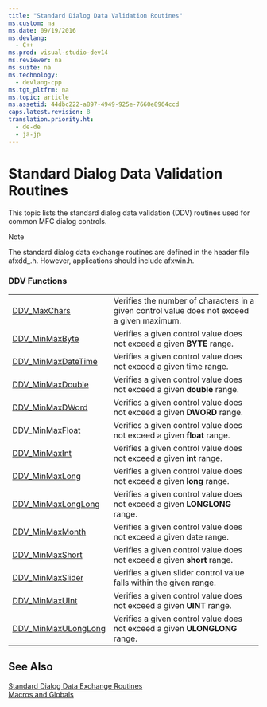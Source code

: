 ```yaml
---
title: "Standard Dialog Data Validation Routines"
ms.custom: na
ms.date: 09/19/2016
ms.devlang: 
  - C++
ms.prod: visual-studio-dev14
ms.reviewer: na
ms.suite: na
ms.technology: 
  - devlang-cpp
ms.tgt_pltfrm: na
ms.topic: article
ms.assetid: 44dbc222-a897-4949-925e-7660e8964ccd
caps.latest.revision: 8
translation.priority.ht: 
  - de-de
  - ja-jp
---
```

# Standard Dialog Data Validation Routines
This topic lists the standard dialog data validation (DDV) routines used for common MFC dialog controls.  
  
> [!NOTE]
>  The standard dialog data exchange routines are defined in the header file afxdd_.h. However, applications should include afxwin.h.  
  
### DDV Functions  
  
|||  
|-|-|  
|[DDV_MaxChars](../vs140/DDV_MaxChars.md)|Verifies the number of characters in a given control value does not exceed a given maximum.|  
|[DDV_MinMaxByte](../vs140/DDV_MinMaxByte.md)|Verifies a given control value does not exceed a given **BYTE** range.|  
|[DDV_MinMaxDateTime](../vs140/DDV_MinMaxDateTime.md)|Verifies a given control value does not exceed a given time range.|  
|[DDV_MinMaxDouble](../vs140/DDV_MinMaxDouble.md)|Verifies a given control value does not exceed a given **double** range.|  
|[DDV_MinMaxDWord](../vs140/DDV_MinMaxDWord.md)|Verifies a given control value does not exceed a given **DWORD** range.|  
|[DDV_MinMaxFloat](../vs140/DDV_MinMaxFloat.md)|Verifies a given control value does not exceed a given **float** range.|  
|[DDV_MinMaxInt](../vs140/DDV_MinMaxInt.md)|Verifies a given control value does not exceed a given **int** range.|  
|[DDV_MinMaxLong](../vs140/DDV_MinMaxLong.md)|Verifies a given control value does not exceed a given **long** range.|  
|[DDV_MinMaxLongLong](../vs140/DDV_MinMaxLongLong.md)|Verifies a given control value does not exceed a given **LONGLONG** range.|  
|[DDV_MinMaxMonth](../vs140/DDV_MinMaxMonth.md)|Verifies a given control value does not exceed a given date range.|  
|[DDV_MinMaxShort](../vs140/DDV_MinMaxShort.md)|Verifies a given control value does not exceed a given **short** range.|  
|[DDV_MinMaxSlider](../vs140/DDV_MinMaxSlider.md)|Verifies a given slider control value falls within the given range.|  
|[DDV_MinMaxUInt](../vs140/DDV_MinMaxUInt.md)|Verifies a given control value does not exceed a given **UINT** range.|  
|[DDV_MinMaxULongLong](../vs140/DDV_MinMaxULongLong.md)|Verifies a given control value does not exceed a given **ULONGLONG** range.|  
  
## See Also  
 [Standard Dialog Data Exchange Routines](../vs140/Standard-Dialog-Data-Exchange-Routines.md)   
 [Macros and Globals](../vs140/MFC-Macros-and-Globals.md)